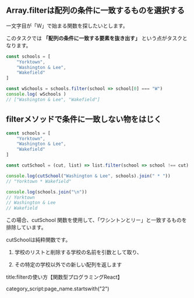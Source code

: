 



## Array.filterは配列の条件に一致するものを選択する

一文字目が「W」で始まる関数を探したいとします。

このタスクでは **「配列の条件に一致する要素を抜き出す」** という点がタスクとなります。

```js
const schools = [
    "Yorktown",
    "Washington & Lee",
    "Wakefield"
]

const wSchools = schools.filter(school => school[0] === "W")
console.log( wSchools )
// ["Washington & Lee", "Wakefield"]
```


## filterメソッドで条件に一致しない物をはじく


```js
const schools = [
    "Yorktown",
    "Washington & Lee",
    "Wakefield"
]

const cutSchool = (cut, list) => list.filter(school => school !== cut)

console.log(cutSchool("Washington & Lee", schools).join(" * "))
// "Yorktown * Wakefield"

console.log(schools.join("\n"))
// Yorktown
// Washington & Lee
// Wakefield
```

この場合、cutSchool 関数を使用して、「ワシントンとリー」と一致するものを排除しています。

cutSchoolは純粋関数です。

1. 学校のリストと削除する学校の名前を引数として取り、

2. その特定の学校以外での新しい配列を返します




title:filterの使い方【関数型プログラミングReact】

category_script:page_name.startswith("2")